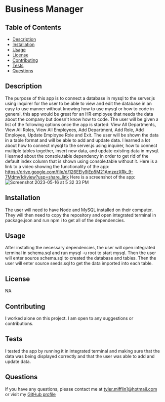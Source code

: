 # Business Manager

## Table of Contents
* [Description](#description)
* [Installation](#installation)
* [Usage](#usage)
* [License](#license)
* [Contributing](#contributing)
* [Tests](#tests)
* [Questions](#questions)
## Description
The purpose of this app is to connect a database in mysql to the server.js using inquirer for the user to be able to view and edit the database in an easy to use manner without knowing how to use mysql or how to code in general, this app would be great for an HR employee that needs the data about the company but doesn't know how to code. The user will be given a list of the following options once the app is started: View All Departments, View All Roles, View All Employees, Add Department, Add Role, Add Employee, Update Employee Role and Exit. The user will be shown the data in a table format and will be able to add and update data. I learned a lot about how to connect mysql to the server.js using inquirer, how to connect multiple tables together, insert new data, and update existing data in mysql. I learned about the console.table dependency in order to get rid of the default index column that is shown using console.table without it. 
Here is a link to a video showing the functionality of the app: https://drive.google.com/file/d/126EEly9iEp5M21AmzezXRk_9-7Mdmv1d/view?usp=share_link 
Here is a screenshot of the app: 
![Screenshot 2023-05-16 at 5 32 33 PM](https://github.com/tylermifflin/Business-Manager/assets/123903709/dd72a70b-3a37-4a13-bfe7-fcee2bef69c6)


## Installation
The user will need to have Node and MySQL installed on their computer. They will then need to copy the repository and open integrated terminal in package.json and run npm i to get all of the dependencies. 
## Usage
After installing the necessary dependencies, the user will open integrated terminal in schema.sql and run mysql -u root to start mysql. Then the user will enter source schema.sql to created the database and tables. Then the user will enter source seeds.sql to get the data imported into each table.
## License
NA
## Contributing
I worked alone on this project. I am open to any suggestions or contributions.
## Tests
I tested the app by running it in integrated terminal and making sure that the data was being displayed correctly and that the user was able to add and update data.
## Questions
If you have any questions, please contact me at [tyler.mifflin1@hotmail.com](mailto:tyler.mifflin1@hotmail.com) or visit my [GitHub profile](https://github.com/tylermifflin)
